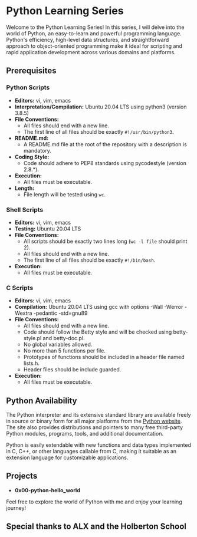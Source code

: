 # Python Learning Series

Welcome to the Python Learning Series! In this series, I will delve into the world of Python, an easy-to-learn and powerful programming language. Python's efficiency, high-level data structures, and straightforward approach to object-oriented programming make it ideal for scripting and rapid application development across various domains and platforms.

## Prerequisites

### Python Scripts

- **Editors:** vi, vim, emacs
- **Interpretation/Compilation:** Ubuntu 20.04 LTS using python3 (version 3.8.5)
- **File Conventions:**
  - All files should end with a new line.
  - The first line of all files should be exactly `#!/usr/bin/python3`.
- **README.md:**
  - A README.md file at the root of the repository with a description is mandatory.
- **Coding Style:**
  - Code should adhere to PEP8 standards using pycodestyle (version 2.8.*).
- **Execution:**
  - All files must be executable.
- **Length:**
  - File length will be tested using `wc`.

### Shell Scripts

- **Editors:** vi, vim, emacs
- **Testing:** Ubuntu 20.04 LTS
- **File Conventions:**
  - All scripts should be exactly two lines long (`wc -l file` should print 2).
  - All files should end with a new line.
  - The first line of all files should be exactly `#!/bin/bash`.
- **Execution:**
  - All files must be executable.

### C Scripts

- **Editors:** vi, vim, emacs
- **Compilation:** Ubuntu 20.04 LTS using gcc with options -Wall -Werror -Wextra -pedantic -std=gnu89
- **File Conventions:**
  - All files should end with a new line.
  - Code should follow the Betty style and will be checked using betty-style.pl and betty-doc.pl.
  - No global variables allowed.
  - No more than 5 functions per file.
  - Prototypes of functions should be included in a header file named lists.h.
  - Header files should be include guarded.
- **Execution:**
  - All files must be executable.

## Python Availability

The Python interpreter and its extensive standard library are available freely in source or binary form for all major platforms from the [Python website](https://www.python.org/). The site also provides distributions and pointers to many free third-party Python modules, programs, tools, and additional documentation.

Python is easily extendable with new functions and data types implemented in C, C++, or other languages callable from C, making it suitable as an extension language for customizable applications.

## Projects

- **0x00-python-hello_world**

Feel free to explore the world of Python with me and enjoy your learning journey!

## Special thanks to ALX and the Holberton School 
